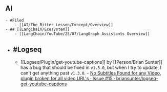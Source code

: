 ## AI
	- #Filed
		- [[AI/The Bitter Lesson/Concept/Overview]]
	- ## [[LangChain/Ecosystem]]
		- [[LangChain/YouTube/25/07/LangGraph Assistants Overview]]
- ## #Logseq
	- [[Logseq/Plugin/get-youtube-captions]] by [[Person/Brian Sunter]] has a bug that should be fixed in `v1.5.0`, but when I try to update, I can't get anything past `v1.3.0`. - [No Subtitles Found for any Video, plugin broken for all video URL's · Issue #15 · briansunter/logseq-get-youtube-captions](https://github.com/briansunter/logseq-get-youtube-captions/issues/15#issuecomment-3133380919)